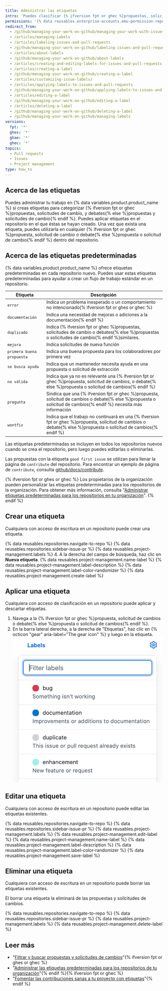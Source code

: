 ```yaml
---
title: Administrar las etiquetas
intro: 'Puedes clasificar {% ifversion fpt or ghec %}propuestas, solicitudes de cambio y debates{% else %}propuestas y solicitudes de cambio{% endif %} si creas, editas, aplicas y borras las etiquetas.'
permissions: '{% data reusables.enterprise-accounts.emu-permission-repo %}'
redirect_from:
  - /github/managing-your-work-on-github/managing-your-work-with-issues-and-pull-requests/managing-labels
  - /articles/managing-Labels
  - /articles/labeling-issues-and-pull-requests
  - /github/managing-your-work-on-github/labeling-issues-and-pull-requests
  - /articles/about-labels
  - /github/managing-your-work-on-github/about-labels
  - /articles/creating-and-editing-labels-for-issues-and-pull-requests
  - /articles/creating-a-label
  - /github/managing-your-work-on-github/creating-a-label
  - /articles/customizing-issue-labels/
  - /articles/applying-labels-to-issues-and-pull-requests
  - /github/managing-your-work-on-github/applying-labels-to-issues-and-pull-requests
  - /articles/editing-a-label
  - /github/managing-your-work-on-github/editing-a-label
  - /articles/deleting-a-label
  - /github/managing-your-work-on-github/deleting-a-label
  - /github/managing-your-work-on-github/managing-labels
versions:
  fpt: '*'
  ghes: '*'
  ghae: '*'
  ghec: '*'
topics:
  - Pull requests
  - Issues
  - Project management
type: how_to
---
```

  ## Acerca de las etiquetas

Puedes administrar tu trabajo en {% data variables.product.product_name %} si creas etiquetas para categorizar {% ifversion fpt or ghec %}propuestas, solicitudes de cambio, y debates{% else %}propuestas y solicitudes de cambio{% endif %}. Puedes aplicar etiquetas en el repositorio en el que éstas se hayan creado. Una vez que exista una etiqueta, puedes utilizarla en cualquier {% ifversion fpt or ghec %}propuesta, solicitud de cambio o debate{% else %}propuesta o solicitud de cambio{% endif %} dentro del repositorio.

## Acerca de las etiquetas predeterminadas

{% data variables.product.product_name %} ofrece etiquetas predeterminadas en cada repositorio nuevo. Puedes usar estas etiquetas predeterminadas para ayudar a crear un flujo de trabajo estándar en un repositorio.

| Etiqueta                  | Descripción                                                                                                                                                         |
| ------------------------- | ------------------------------------------------------------------------------------------------------------------------------------------------------------------- |
| `error`                   | Indica un problema inesperado o un comportamiento no intencionado{% ifversion fpt or ghes or ghec %}
| `documentación`           | Indica una necesidad de mejoras o adiciones a la documentación{% endif %}
| `duplicado`               | Indica {% ifversion fpt or ghec %}propuestas, solicitudes de cambio o debates{% else %}propuestas o solicitudes de cambio{% endif %}similares.                      |
| `mejora`                  | Indica solicitudes de nueva función                                                                                                                                 |
| `primera buena propuesta` | Indica una buena propuesta para los colaboradores por primera vez                                                                                                   |
| `se busca ayuda`          | Indica que un mantenedor necesita ayuda en una propuesta o solicitud de extracción                                                                                  |
| `no válida`               | Indica que ya no es relevante una {% ifversion fpt or ghec %}propuesta, solicitud de cambios, o debate{% else %}propuesta o solicitud de cambios{% endif %}
| `pregunta`                | Sindica que una {% ifversion fpt or ghec %}propuesta, solicitud de cambios o debate{% else %}propuesta o solicitud de cambios{% endif %} necesita más información   |
| `wontfix`                 | Indica que el trabajo no continuará en una {% ifversion fpt or ghec %}propuesta, solicitud de cambios o debate{% else %}propuesta o solicitud de cambios{% endif %}

Las etiquetas predeterminadas se incluyen en todos los repositorios nuevos cuando se crea el repositorio, pero luego puedes editarlas o eliminarlas.

Las propuestas con la etiqueta `good first issue` se utilizan para llenar la página de `contribute` del repositorio. Para encontrar un ejemplo de página de `contribute`, consulta [github/docs/contribute](https://github.com/github/docs/contribute).

{% ifversion fpt or ghes or ghec %}
Los propietarios de la organización pueden personalizar las etiquetas predeterminadas para los repositorios de la organización. Para obtener más información, consulta "[Administrar etiquetas predeterminadas para los repositorios en tu organización](/articles/managing-default-labels-for-repositories-in-your-organization)".
{% endif %}

## Crear una etiqueta

Cualquiera con acceso de escritura en un repositorio puede crear una etiqueta.

{% data reusables.repositories.navigate-to-repo %}
{% data reusables.repositories.sidebar-issue-pr %}
{% data reusables.project-management.labels %}
4. A la derecha del campo de búsqueda, haz clic en **Nueva etiqueta**.
{% data reusables.project-management.name-label %}
{% data reusables.project-management.label-description %}
{% data reusables.project-management.label-color-randomizer %}
{% data reusables.project-management.create-label %}

## Aplicar una etiqueta

Cualquiera con acceso de clasificación en un repositorio puede aplicar y descartar etiquetas.

1. Navega a la {% ifversion fpt or ghec %}propuesta, solicitud de cambios o debate{% else %}propuesta o solicitud de cambios{% endif %}.
1. En la barra lateral derecha, a la derecha de "Etiquetas", haz clic en {% octicon "gear" aria-label="The gear icon" %} y luego en la etiqueta. ![Menú desplegable de "Labels"](/assets/images/help/issues/labels-drop-down.png)

## Editar una etiqueta

Cualquiera con acceso de escritura en un repositorio puede editar las etiquetas existentes.

{% data reusables.repositories.navigate-to-repo %}
{% data reusables.repositories.sidebar-issue-pr %}
{% data reusables.project-management.labels %}
{% data reusables.project-management.edit-label %}
{% data reusables.project-management.name-label %}
{% data reusables.project-management.label-description %}
{% data reusables.project-management.label-color-randomizer %}
{% data reusables.project-management.save-label %}

## Eliminar una etiqueta

Cualquiera con acceso de escritura en un repositorio puede borrar las etiquetas existentes.

El borrar una etiqueta la eliminará de las propuestas y soilcitudes de cambios.

{% data reusables.repositories.navigate-to-repo %}
{% data reusables.repositories.sidebar-issue-pr %}
{% data reusables.project-management.labels %}
{% data reusables.project-management.delete-label %}

## Leer más
- "[Filtrar y buscar propuestas y solicitudes de cambios](/issues/tracking-your-work-with-issues/filtering-and-searching-issues-and-pull-requests)"{% ifversion fpt or ghes or ghec %}
- "[Administrar las etiquetas predeterminadas para los repositorios de tu organización](/articles/managing-default-labels-for-repositories-in-your-organization)"{% endif %}{% ifversion fpt or ghec %}
- "[Fomentar las contribuciones sanas a tu proyecto con etiquetas](/communities/setting-up-your-project-for-healthy-contributions/encouraging-helpful-contributions-to-your-project-with-labels)"{% endif %}
